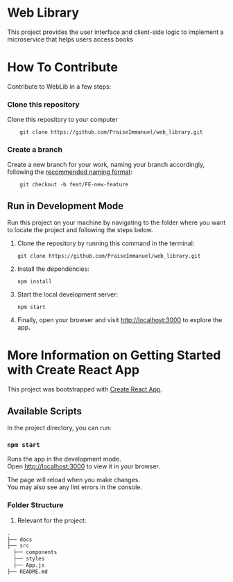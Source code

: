 # Web Library

This project provides the user interface and client-side logic to implement a microservice that helps users access books

# How To Contribute

Contribute to WebLib in a few steps:

### Clone this repository

Clone this repository to your computer

    	git clone https://github.com/PraiseImmanuel/web_library.git

### Create a branch

Create a new branch for your work, naming your branch accordingly, following the [recommended naming format](#):

    	git checkout -b feat/FE-new-feature

## Run in Development Mode

Run this project on your machine by navigating to the folder where you want to locate the project and following the steps below.

1.  Clone the repository by running this command in the terminal:

        git clone https://github.com/PraiseImmanuel/web_library.git

3.  Install the dependencies:

        npm install

4.  Start the local development server:

        npm start

5.  Finally, open your browser and visit [http://localhost:3000](http://localhost:3000) to explore the app.

# More Information on Getting Started with Create React App

This project was bootstrapped with [Create React App](https://github.com/facebook/create-react-app).

## Available Scripts

In the project directory, you can run:

### `npm start`

Runs the app in the development mode.\
Open [http://localhost:3000](http://localhost:3000) to view it in your browser.

The page will reload when you make changes.\
You may also see any lint errors in the console.


### Folder Structure

1. Relevant for the project:

```bash
.
├── docs
├── src
  ├── components
  ├── styles
  ├── App.js
├── README.md

```
